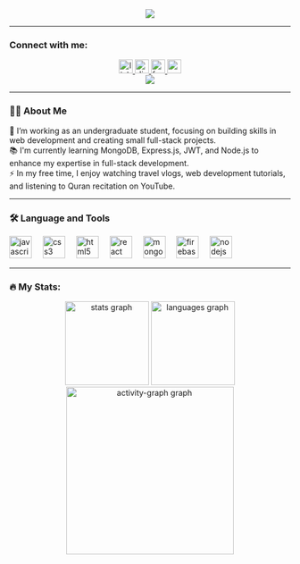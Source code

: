 <div align="center">
  <img height="" src="https://i.ibb.co.com/88CrJV8/Welcome-to-My-Git-Hub-Hello-I-m-Mubarrat-Hossain-a-passionate-junior-frontend-developer-eager-to-kic.png"  />
</div>

---

### Connect with me:

<div align="center">
  <a href="https://www.linkedin.com/in/mubarrathossain/" target="_blank">
    <img src="https://img.shields.io/static/v1?message=LinkedIn&logo=linkedin&label=&color=0077B5&logoColor=white&labelColor=&style=for-the-badge" height="25" alt="linkedin logo" />
  </a>
  <a href="https://discordapp.com/users/693801167666544710" target="_blank">
    <img src="https://img.shields.io/static/v1?message=Discord&logo=discord&label=&color=7289DA&logoColor=white&labelColor=&style=for-the-badge" height="25" alt="discord logo" />
  </a>
  <a href="https://www.facebook.com/ezab.dark/" target="_blank">
    <img src="https://img.shields.io/static/v1?message=Facebook&logo=facebook&label=&color=1877F2&logoColor=white&labelColor=&style=for-the-badge" height="25" alt="facebook logo" />
  </a>
  <a href="mailto:tahsinezab97@gmail.com" target="_blank">
    <img src="https://img.shields.io/static/v1?message=Email&logo=gmail&label=&color=D14836&logoColor=white&labelColor=&style=for-the-badge" height="25" alt="email logo" />
  </a>
</div>


<div align="center">
  <img src="https://visitor-badge.laobi.icu/badge?page_id=MubarratHossain.MubarratHossain&" />
</div>

---

### 👩‍💻 About Me

🔭 I’m working as an undergraduate student, focusing on building skills in web development and creating small full-stack projects.  
📚 I'm currently learning MongoDB, Express.js, JWT, and Node.js to enhance my expertise in full-stack development.  
⚡ In my free time, I enjoy watching travel vlogs, web development tutorials, and listening to Quran recitation on YouTube.

---

### 🛠 Language and Tools

<div align="left">
  <img src="https://cdn.jsdelivr.net/gh/devicons/devicon/icons/javascript/javascript-original.svg" height="40" alt="javascript logo" />
  <img width="12" />
  <img src="https://cdn.jsdelivr.net/gh/devicons/devicon/icons/css3/css3-original.svg" height="40" alt="css3 logo" />
  <img width="12" />
  <img src="https://cdn.jsdelivr.net/gh/devicons/devicon/icons/html5/html5-original.svg" height="40" alt="html5 logo" />
  <img width="12" />
  <img src="https://cdn.jsdelivr.net/gh/devicons/devicon/icons/react/react-original.svg" height="40" alt="react logo" />
  <img width="12" />
  <img src="https://cdn.jsdelivr.net/gh/devicons/devicon/icons/mongodb/mongodb-original.svg" height="40" alt="mongodb logo" />
  <img width="12" />
  <img src="https://cdn.jsdelivr.net/gh/devicons/devicon/icons/firebase/firebase-plain.svg" height="40" alt="firebase logo" />
  <img width="12" />
  <img src="https://cdn.jsdelivr.net/gh/devicons/devicon/icons/nodejs/nodejs-plain-wordmark.svg" height="40" alt="nodejs logo" />
</div>

---

### 🔥 My Stats:

<div align="center">
  <img src="https://github-readme-stats.vercel.app/api?username=MubarratHossain&hide_title=true&hide_rank=true&show_icons=true&include_all_commits=true&count_private=true&disable_animations=false&theme=dracula&locale=en&hide_border=false&order=1" height="150" alt="stats graph" />
  <img src="https://github-readme-stats.vercel.app/api/top-langs?username=MubarratHossain&locale=en&hide_title=true&layout=compact&card_width=320&langs_count=5&theme=radical&hide_border=true&order=2" height="150" alt="languages graph" />
  <img src="https://github-readme-activity-graph.vercel.app/graph?username=MubarratHossain&radius=16&theme=react&area=true&order=5&hide_title=true&hide_border=true" height="300" alt="activity-graph graph" />
</div>
